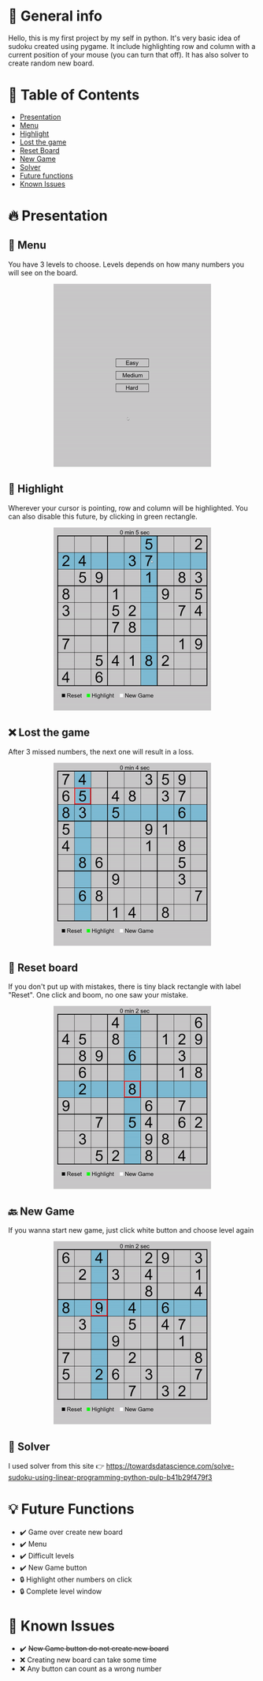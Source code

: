 # :round_pushpin: General info
Hello, this is my first project by my self in python. It's very basic idea of sudoku created using pygame. It include highlighting row and column with a current position of your mouse (you can turn that off). It has also solver to create random new board.
# :open_file_folder: Table of Contents
* [Presentation](#fire-presentation)
* [Menu](#pagefacingup-menu)
* [Highlight](#gem-highlight)
* [Lost the game](#x-lost-the-game)
* [Reset Board](#arrowscounterclockwise-reset-board)
* [New Game](#back-new-game)
* [Solver](#ghost-solver)
* [Future functions](#bulb-future-functions)
* [Known Issues](#ladybeetle-known-issues)

# :fire: Presentation

## :page_facing_up: Menu
You have 3 levels to choose. Levels depends on how many numbers you will see on the board.

<div id="header" align="center">
    <img src=./Photos/Menu.gif>
</div>

## :gem: Highlight
Wherever your cursor is pointing, row and column will be highlighted. You can also disable this future, by clicking in green rectangle.

<div id="header" align="center">
    <img src=./Photos/Board_with_highlight.gif>
</div>

## :x: Lost the game
After 3 missed numbers, the next one will result in a loss.

<div id="header" align="center">
    <img src=./Photos/Game_Over.gif>
</div>

## :arrows_counterclockwise: Reset board
If you don't put up with mistakes, there is tiny black rectangle with label "Reset". One click and boom, no one saw your mistake.

<div id="header" align="center">
    <img src=./Photos/Reset.gif>
</div>

## :back: New Game
If you wanna start new game, just click white button and choose level again

<div id="header" align="center">
    <img src=./Photos/New_Game.gif>
</div>

## :ghost: Solver
I used solver from this site :point_right: https://towardsdatascience.com/solve-sudoku-using-linear-programming-python-pulp-b41b29f479f3 

# :bulb: Future Functions
* :heavy_check_mark: Game over create new board
* :heavy_check_mark: Menu
* :heavy_check_mark: Difficult levels
* :heavy_check_mark: New Game button
* :lock: Highlight other numbers on click
* :lock: Complete level window
# :lady_beetle: Known Issues
* :heavy_check_mark: ~~New Game button do not create new board~~
* :x: Creating new board can take some time
* :x: Any button can count as a wrong number

